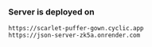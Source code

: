 ### Server is deployed on 
```
https://scarlet-puffer-gown.cyclic.app
https://json-server-zk5a.onrender.com
```
